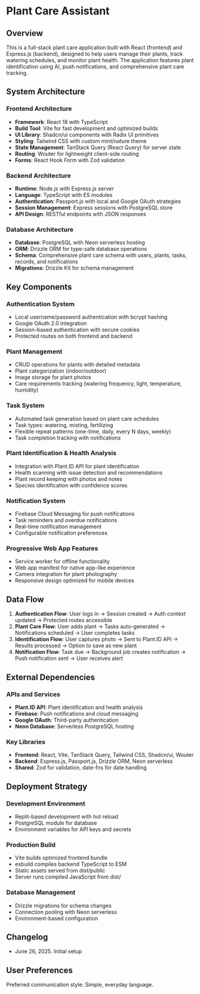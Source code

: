 # Plant Care Assistant

## Overview

This is a full-stack plant care application built with React (frontend) and Express.js (backend), designed to help users manage their plants, track watering schedules, and monitor plant health. The application features plant identification using AI, push notifications, and comprehensive plant care tracking.

## System Architecture

### Frontend Architecture
- **Framework**: React 18 with TypeScript
- **Build Tool**: Vite for fast development and optimized builds
- **UI Library**: Shadcn/ui components with Radix UI primitives
- **Styling**: Tailwind CSS with custom mint/nature theme
- **State Management**: TanStack Query (React Query) for server state
- **Routing**: Wouter for lightweight client-side routing
- **Forms**: React Hook Form with Zod validation

### Backend Architecture
- **Runtime**: Node.js with Express.js server
- **Language**: TypeScript with ES modules
- **Authentication**: Passport.js with local and Google OAuth strategies
- **Session Management**: Express sessions with PostgreSQL store
- **API Design**: RESTful endpoints with JSON responses

### Database Architecture
- **Database**: PostgreSQL with Neon serverless hosting
- **ORM**: Drizzle ORM for type-safe database operations
- **Schema**: Comprehensive plant care schema with users, plants, tasks, records, and notifications
- **Migrations**: Drizzle Kit for schema management

## Key Components

### Authentication System
- Local username/password authentication with bcrypt hashing
- Google OAuth 2.0 integration
- Session-based authentication with secure cookies
- Protected routes on both frontend and backend

### Plant Management
- CRUD operations for plants with detailed metadata
- Plant categorization (indoor/outdoor)
- Image storage for plant photos
- Care requirements tracking (watering frequency, light, temperature, humidity)

### Task System
- Automated task generation based on plant care schedules
- Task types: watering, misting, fertilizing
- Flexible repeat patterns (one-time, daily, every N days, weekly)
- Task completion tracking with notifications

### Plant Identification & Health Analysis
- Integration with Plant.ID API for plant identification
- Health scanning with issue detection and recommendations
- Plant record keeping with photos and notes
- Species identification with confidence scores

### Notification System
- Firebase Cloud Messaging for push notifications
- Task reminders and overdue notifications
- Real-time notification management
- Configurable notification preferences

### Progressive Web App Features
- Service worker for offline functionality
- Web app manifest for native app-like experience
- Camera integration for plant photography
- Responsive design optimized for mobile devices

## Data Flow

1. **Authentication Flow**: User logs in → Session created → Auth context updated → Protected routes accessible
2. **Plant Care Flow**: User adds plant → Tasks auto-generated → Notifications scheduled → User completes tasks
3. **Identification Flow**: User captures photo → Sent to Plant.ID API → Results processed → Option to save as new plant
4. **Notification Flow**: Task due → Background job creates notification → Push notification sent → User receives alert

## External Dependencies

### APIs and Services
- **Plant.ID API**: Plant identification and health analysis
- **Firebase**: Push notifications and cloud messaging
- **Google OAuth**: Third-party authentication
- **Neon Database**: Serverless PostgreSQL hosting

### Key Libraries
- **Frontend**: React, Vite, TanStack Query, Tailwind CSS, Shadcn/ui, Wouter
- **Backend**: Express.js, Passport.js, Drizzle ORM, Neon serverless
- **Shared**: Zod for validation, date-fns for date handling

## Deployment Strategy

### Development Environment
- Replit-based development with hot reload
- PostgreSQL module for database
- Environment variables for API keys and secrets

### Production Build
- Vite builds optimized frontend bundle
- esbuild compiles backend TypeScript to ESM
- Static assets served from dist/public
- Server runs compiled JavaScript from dist/

### Database Management
- Drizzle migrations for schema changes
- Connection pooling with Neon serverless
- Environment-based configuration

## Changelog

- June 26, 2025. Initial setup

## User Preferences

Preferred communication style: Simple, everyday language.